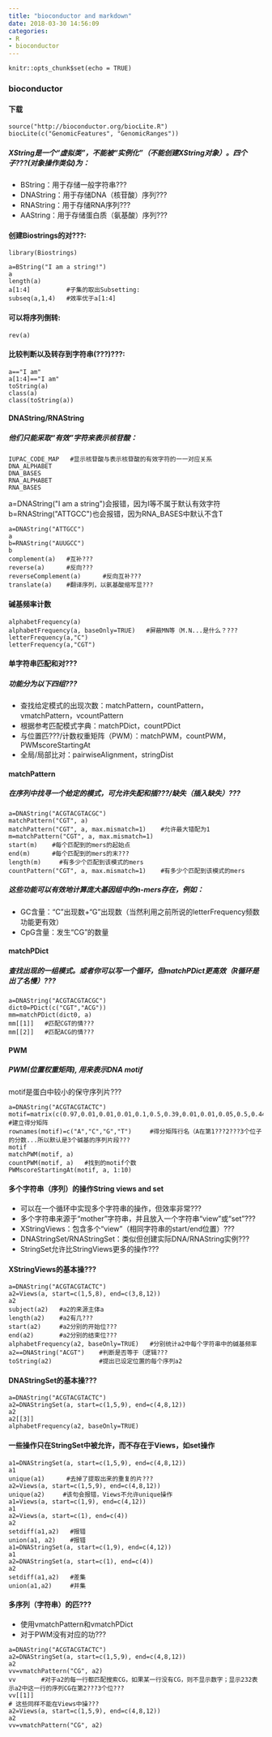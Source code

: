 ```yaml
---
title: "bioconductor and markdown"
date: 2018-03-30 14:56:09
categories:
- R
- bioconductor
---
```


```{r setup, include=FALSE}
knitr::opts_chunk$set(echo = TRUE)
```

### bioconductor

#### **下载**  
```{r cars,eval=FALSE}
source("http://bioconductor.org/biocLite.R")
biocLite(c("GenomicFeatures", "GenomicRanges"))
``` 
      
##### XString是一个“虚拟类”，不能被“实例化”（不能创建XString对象）。四个子???(对象操作类似)为：
  - BString：用于存储一般字符串???  
  - DNAString：用于存储DNA（核苷酸）序列???  
  - RNAString：用于存储RNA序列???  
  - AAString：用于存储蛋白质（氨基酸）序列???    
      
#### **创建Biostrings的对???:**
```{r results="hide",message=FALSE}   
library(Biostrings)
```
```{r}
a=BString("I am a string!")
a
length(a) 
a[1:4]          #子集的取出Subsetting:
subseq(a,1,4)   #效率优于a[1:4]
```  
     
#### **可以将序列倒转:**
```{r}
rev(a)
```  
     
#### **比较判断以及转存到字符串(???)???:**
```{r results='markup'}
a=="I am"
a[1:4]=="I am"
toString(a)
class(a)
class(toString(a))
```

#### **DNAString/RNAString**
##### 他们只能采取“有效”字符来表示核苷酸：
```{r}
IUPAC_CODE_MAP   #显示核苷酸与表示核苷酸的有效字符的一一对应关系
DNA_ALPHABET
DNA_BASES
RNA_ALPHABET
RNA_BASES
```  
  
 a=DNAString("I am a string")会报错，因为I等不属于默认有效字符  
 b=RNAString("ATTGCC")也会报错，因为RNA_BASES中默认不含T  
     
```{r}
a=DNAString("ATTGCC")
a
b=RNAString("AUUGCC")
b
complement(a)   #互补???
reverse(a)      #反向???
reverseComplement(a)      #反向互补???
translate(a)    #翻译序列，以氨基酸缩写显???
```

#### **碱基频率计数**
```{r}
alphabetFrequency(a)
alphabetFrequency(a, baseOnly=TRUE)   #屏蔽MN等（M.N...是什么？???
letterFrequency(a,"C")
letterFrequency(a,"CGT")
```

#### **单字符串匹配和对???**
##### 功能分为以下四组???  
  - 查找给定模式的出现次数：matchPattern，countPattern，vmatchPattern，vcountPattern  
  - 根据参考匹配模式字典：matchPDict，countPDict  
  - 与位置匹???/计数权重矩阵（PWM）：matchPWM，countPWM，PWMscoreStartingAt    
  - 全局/局部比对：pairwiseAlignment，stringDist  

#### **matchPattern**
##### 在序列中找寻一个给定的模式，可允许失配和插???/缺失（插入缺失）???
```{r}
a=DNAString("ACGTACGTACGC")
matchPattern("CGT", a)
matchPattern("CGT", a, max.mismatch=1)    #允许最大错配为1
m=matchPattern("CGT", a, max.mismatch=1)
start(m)    #每个匹配到的mers的起始点
end(m)      #每个匹配到的mers的末???
length(m)     #有多少个匹配到该模式的mers
countPattern("CGT", a, max.mismatch=1)    #有多少个匹配到该模式的mers
```
##### 这些功能可以有效地计算庞大基因组中的n-mers存在，例如：
 - GC含量：“C”出现数+“G”出现数（当然利用之前所说的letterFrequency频数功能更有效）    
 - CpG含量：发生“CG”的数量    

#### **matchPDict**
##### 查找出现的一组模式。或者你可以写一个循环，但matchPDict更高效（R循环是出了名慢）???
```{r}
a=DNAString("ACGTACGTACGC")
dict0=PDict(c("CGT","ACG"))
mm=matchPDict(dict0, a)
mm[[1]]   #匹配CGT的情???
mm[[2]]   #匹配ACG的情???
```   
    
####  **PWM**
#####  PWM(位置权重矩阵), 用来表示DNA motif
motif是蛋白中较小的保守序列片???    
```{r}
a=DNAString("ACGTACGTACTC")
motif=matrix(c(0.97,0.01,0.01,0.01,0.1,0.5,0.39,0.01,0.01,0.05,0.5,0.44),nrow=4)   #建立得分矩阵
rownames(motif)=c("A","C","G","T")     #得分矩阵行名（A在第1???2???3个位子的分数...所以默认是3个碱基的序列片段???
motif
matchPWM(motif, a)
countPWM(motif, a)   #找到的motif个数
PWMscoreStartingAt(motif, a, 1:10)
```
#### **多个字符串（序列）的操作String	views	and	set**
 - 可以在一个循环中实现多个字符串的操作，但效率非常???    
 - 多个字符串来源于“mother”字符串，并且放入一个字符串“view”或“set”???   
 - XStringViews：包含多个“view”（相同字符串的start/end位置）???    
 - DNAStringSet/RNAStringSet：类似但创建实际DNA/RNAString实例???    
 - StringSet允许比StringViews更多的操作???    

#### **XStringViews的基本操???**
```{r}
a=DNAString("ACGTACGTACTC")
a2=Views(a, start=c(1,5,8), end=c(3,8,12))
a2
subject(a2)   #a2的来源主体a
length(a2)    #a2有几???
start(a2)     #a2分别的开始位???
end(a2)       #a2分别的结束位???
alphabetFrequency(a2, baseOnly=TRUE)   #分别统计a2中每个字符串中的碱基频率
a2==DNAString("ACGT")    #判断是否等于（逻辑???
toString(a2)             #提出已设定位置的每个序列a2
```
#### **DNAStringSet的基本操???**
```{r}
a=DNAString("ACGTACGTACTC")
a2=DNAStringSet(a, start=c(1,5,9), end=c(4,8,12))
a2
a2[[3]]
alphabetFrequency(a2, baseOnly=TRUE)
```

#### **一些操作只在StringSet中被允许，而不存在于Views，如set操作**
```{r error=TRUE}
a1=DNAStringSet(a, start=c(1,5,9), end=c(4,8,12))
a1
unique(a1)      #去掉了提取出来的重复的片???
a2=Views(a, start=c(1,5,9), end=c(4,8,12))    
unique(a2)     #该句会报错，Views不允许unique操作
a1=Views(a, start=c(1,9), end=c(4,12))
a1
a2=Views(a, start=c(1), end=c(4))
a2
setdiff(a1,a2)   #报错
union(a1, a2)    #报错
a1=DNAStringSet(a, start=c(1,9), end=c(4,12))
a1
a2=DNAStringSet(a, start=c(1), end=c(4))
a2
setdiff(a1,a2)   #差集
union(a1,a2)     #并集
```
#### **多序列（字符串）的匹???**
 - 使用vmatchPattern和vmatchPDict    
 - 对于PWM没有对应的功???     
```{r error=TRUE}
a=DNAString("ACGTACGTACTC")
a2=DNAStringSet(a, start=c(1,5,9), end=c(4,8,12))
a2
vv=vmatchPattern("CG", a2)
vv       #对于a2的每一行都匹配搜索CG，如果某一行没有CG，则不显示数字；显示232表示a2中这一行的序列CG在第2???3个位???
vv[[1]]    
# 这些同样不能在Views中操???
a2=Views(a, start=c(1,5,9), end=c(4,8,12))
a2
vv=vmatchPattern("CG", a2)
```